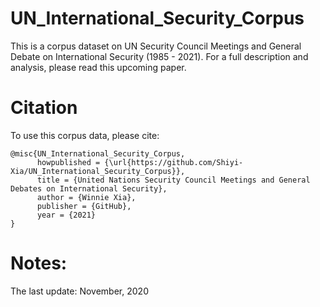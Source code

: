 # UN_International_Security_Corpus
This is a corpus dataset on UN Security Council Meetings and General Debate on International Security (1985 - 2021). For a full description and analysis, please read this upcoming paper.

# Citation
To use this corpus data, please cite: 
```
@misc{UN_International_Security_Corpus,
      howpublished = {\url{https://github.com/Shiyi-Xia/UN_International_Security_Corpus}},
      title = {United Nations Security Council Meetings and General Debates on International Security},
      author = {Winnie Xia},
      publisher = {GitHub},
      year = {2021}
}
```
# Notes:
The last update: November, 2020
